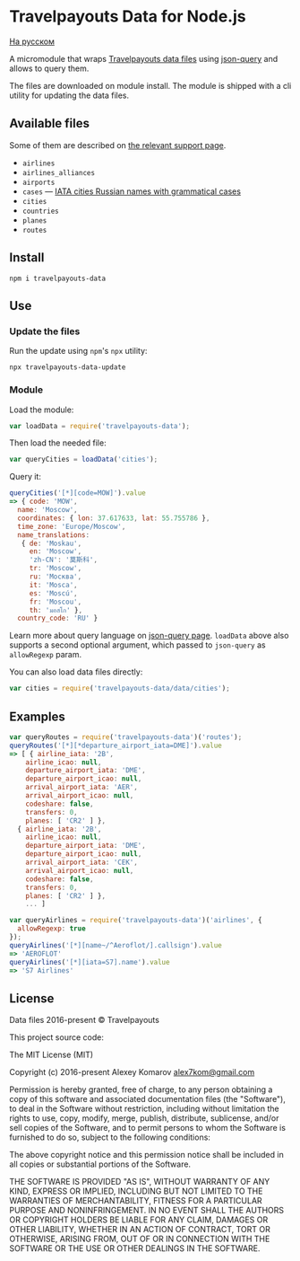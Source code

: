 # Travelpayouts Data for Node.js

[На русском](README.md)

A micromodule that wraps [Travelpayouts data files](https://support.travelpayouts.com/hc/en-us/articles/203956163-Data-Access-API#05) using [json-query](https://github.com/mmckegg/json-query) and allows to query them.

The files are downloaded on module install. The module is shipped with a cli utility for updating the data files.

## Available files

Some of them are described on [the relevant support page](https://support.travelpayouts.com/hc/en-us/articles/203956163-Data-Access-API#05).

* `airlines`
* `airlines_alliances`
* `airports`
* `cases` — [IATA cities Russian names with grammatical cases](https://support.travelpayouts.com/hc/ru/articles/203956063-%D0%91%D0%B0%D0%B7%D1%8B-IATA)
* `cities`
* `countries`
* `planes`
* `routes`

## Install

```
npm i travelpayouts-data
```

## Use

### Update the files

Run the update using `npm`'s `npx` utility:

```
npx travelpayouts-data-update
```

### Module

Load the module:

```js
var loadData = require('travelpayouts-data');
```

Then load the needed file:

```js
var queryCities = loadData('cities');
```

Query it:

```js
queryCities('[*][code=MOW]').value
=> { code: 'MOW',
  name: 'Moscow',
  coordinates: { lon: 37.617633, lat: 55.755786 },
  time_zone: 'Europe/Moscow',
  name_translations:
   { de: 'Moskau',
     en: 'Moscow',
     'zh-CN': '莫斯科',
     tr: 'Moscow',
     ru: 'Москва',
     it: 'Mosca',
     es: 'Moscú',
     fr: 'Moscou',
     th: 'มอสโก' },
  country_code: 'RU' }
```

Learn more about query language on [json-query page](https://github.com/mmckegg/json-query). `loadData` above also supports a second optional argument, which passed to `json-query` as `allowRegexp` param.

You can also load data files directly:

```js
var cities = require('travelpayouts-data/data/cities');
```

## Examples

```js
var queryRoutes = require('travelpayouts-data')('routes');
queryRoutes('[*][*departure_airport_iata=DME]').value
=> [ { airline_iata: '2B',
    airline_icao: null,
    departure_airport_iata: 'DME',
    departure_airport_icao: null,
    arrival_airport_iata: 'AER',
    arrival_airport_icao: null,
    codeshare: false,
    transfers: 0,
    planes: [ 'CR2' ] },
  { airline_iata: '2B',
    airline_icao: null,
    departure_airport_iata: 'DME',
    departure_airport_icao: null,
    arrival_airport_iata: 'CEK',
    arrival_airport_icao: null,
    codeshare: false,
    transfers: 0,
    planes: [ 'CR2' ] },
    ... ]
```

```js
var queryAirlines = require('travelpayouts-data')('airlines', {
  allowRegexp: true
});
queryAirlines('[*][name~/^Aeroflot/].callsign').value
=> 'AEROFLOT'
queryAirlines('[*][iata=S7].name').value
=> 'S7 Airlines'
```

## License

Data files 2016-present © Travelpayouts

This project source code:

The MIT License (MIT)

Copyright (c) 2016-present Alexey Komarov <alex7kom@gmail.com>

Permission is hereby granted, free of charge, to any person obtaining a copy of
this software and associated documentation files (the "Software"), to deal in
the Software without restriction, including without limitation the rights to
use, copy, modify, merge, publish, distribute, sublicense, and/or sell copies of
the Software, and to permit persons to whom the Software is furnished to do so,
subject to the following conditions:

The above copyright notice and this permission notice shall be included in all
copies or substantial portions of the Software.

THE SOFTWARE IS PROVIDED "AS IS", WITHOUT WARRANTY OF ANY KIND, EXPRESS OR
IMPLIED, INCLUDING BUT NOT LIMITED TO THE WARRANTIES OF MERCHANTABILITY, FITNESS
FOR A PARTICULAR PURPOSE AND NONINFRINGEMENT. IN NO EVENT SHALL THE AUTHORS OR
COPYRIGHT HOLDERS BE LIABLE FOR ANY CLAIM, DAMAGES OR OTHER LIABILITY, WHETHER
IN AN ACTION OF CONTRACT, TORT OR OTHERWISE, ARISING FROM, OUT OF OR IN
CONNECTION WITH THE SOFTWARE OR THE USE OR OTHER DEALINGS IN THE SOFTWARE.

